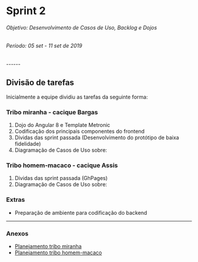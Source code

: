 # Sprint 2

<h6>Objetivo: Desenvolvimento de Casos de Uso, Backlog e Dojos</h6>
<h6>Período: 05 set - 11 set de 2019</h6>
------



## Divisão de tarefas

Inicialmente a equipe dividiu as tarefas da seguinte forma:

### Tribo miranha - cacique Bargas

1. Dojo do Angular 8 e Template Metronic
2. Codificação dos principais componentes do frontend
3. Dividas das sprint passada (Desenvolvimento do protótipo de baixa fidelidade)
4. Diagramação de Casos de Uso sobre:

### Tribo homem-macaco - cacique Assis

1. Dividas das sprint passada (GhPages)
2. Diagramação de Casos de Uso sobre:

### Extras

- Preparação de ambiente para codificação do backend
---
### Anexos
- [Planejamento tribo miranha](../tribo_miranha/sprint_1/inicio_sprint_2.md)
- [Planejamento tribo homem-macaco](../tribo_homem_macaco/sprint_1/inicio_sprint_2.md)
